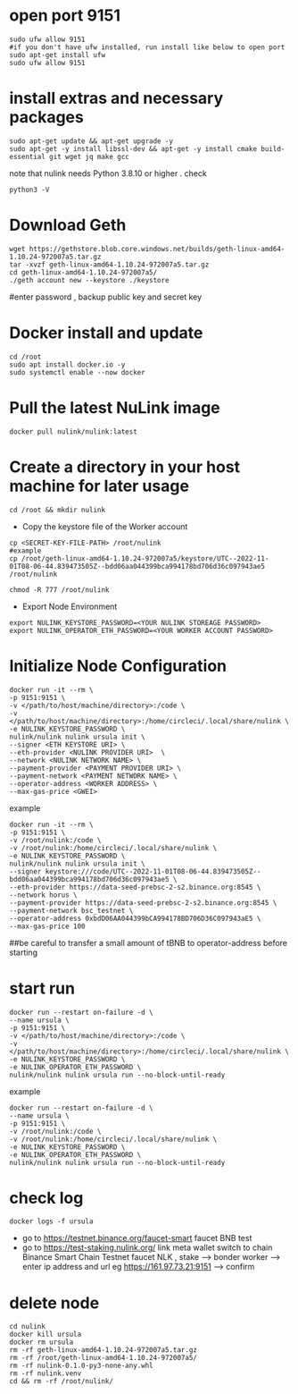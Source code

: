 # open port 9151
```
sudo ufw allow 9151
#if you don't have ufw installed, run install like below to open port
sudo apt-get install ufw
sudo ufw allow 9151
```
# install extras and necessary packages
```
sudo apt-get update && apt-get upgrade -y
sudo apt-get -y install libssl-dev && apt-get -y install cmake build-essential git wget jq make gcc
```
note that nulink needs Python 3.8.10 or higher . check
```
python3 -V
```
# Download Geth
```
wget https://gethstore.blob.core.windows.net/builds/geth-linux-amd64-1.10.24-972007a5.tar.gz
tar -xvzf geth-linux-amd64-1.10.24-972007a5.tar.gz
cd geth-linux-amd64-1.10.24-972007a5/
./geth account new --keystore ./keystore
```
#enter password , backup public key and secret key
# Docker install and update
```
cd /root
sudo apt install docker.io -y
sudo systemctl enable --now docker
```
# Pull the latest NuLink image
```
docker pull nulink/nulink:latest
```
# Create a directory in your host machine for later usage
```
cd /root && mkdir nulink
```
- Copy the keystore file of the Worker account
```
cp <SECRET-KEY-FILE-PATH> /root/nulink
#example
cp /root/geth-linux-amd64-1.10.24-972007a5/keystore/UTC--2022-11-01T08-06-44.839473505Z--bdd06aa044399bca994178bd706d36c097943ae5 /root/nulink
```
```
chmod -R 777 /root/nulink
```
- Export Node Environment
```
export NULINK_KEYSTORE_PASSWORD=<YOUR NULINK STOREAGE PASSWORD>
export NULINK_OPERATOR_ETH_PASSWORD=<YOUR WORKER ACCOUNT PASSWORD>
```
# Initialize Node Configuration
```
docker run -it --rm \
-p 9151:9151 \
-v </path/to/host/machine/directory>:/code \
-v </path/to/host/machine/directory>:/home/circleci/.local/share/nulink \
-e NULINK_KEYSTORE_PASSWORD \
nulink/nulink nulink ursula init \
--signer <ETH KEYSTORE URI> \
--eth-provider <NULINK PROVIDER URI>  \
--network <NULINK NETWORK NAME> \
--payment-provider <PAYMENT PROVIDER URI> \
--payment-network <PAYMENT NETWORK NAME> \
--operator-address <WORKER ADDRESS> \
--max-gas-price <GWEI>
```
example
```
docker run -it --rm \
-p 9151:9151 \
-v /root/nulink:/code \
-v /root/nulink:/home/circleci/.local/share/nulink \
-e NULINK_KEYSTORE_PASSWORD \
nulink/nulink nulink ursula init \
--signer keystore:///code/UTC--2022-11-01T08-06-44.839473505Z--bdd06aa044399bca994178bd706d36c097943ae5 \
--eth-provider https://data-seed-prebsc-2-s2.binance.org:8545 \
--network horus \
--payment-provider https://data-seed-prebsc-2-s2.binance.org:8545 \
--payment-network bsc_testnet \
--operator-address 0xbdD06AA044399bCA994178BD706D36C097943aE5 \
--max-gas-price 100
```
##be careful to transfer a small amount of tBNB to operator-address before starting
# start run
```
docker run --restart on-failure -d \  
--name ursula \
-p 9151:9151 \
-v </path/to/host/machine/directory>:/code \
-v </path/to/host/machine/directory>:/home/circleci/.local/share/nulink \
-e NULINK_KEYSTORE_PASSWORD \
-e NULINK_OPERATOR_ETH_PASSWORD \
nulink/nulink nulink ursula run --no-block-until-ready
```
example
```
docker run --restart on-failure -d \
--name ursula \
-p 9151:9151 \
-v /root/nulink:/code \
-v /root/nulink:/home/circleci/.local/share/nulink \
-e NULINK_KEYSTORE_PASSWORD \
-e NULINK_OPERATOR_ETH_PASSWORD \
nulink/nulink nulink ursula run --no-block-until-ready
```
# check log
```
docker logs -f ursula
```
- go to https://testnet.binance.org/faucet-smart faucet BNB test
- go to https://test-staking.nulink.org/ link meta wallet switch to chain Binance Smart Chain Testnet faucet NLK , stake --> bonder worker --> enter ip address and url eg https://161.97.73.21:9151 --> confirm
# delete node
```
cd nulink
docker kill ursula
docker rm ursula 
rm -rf geth-linux-amd64-1.10.24-972007a5.tar.gz
rm -rf /root/geth-linux-amd64-1.10.24-972007a5/
rm -rf nulink-0.1.0-py3-none-any.whl
rm -rf nulink.venv
cd && rm -rf /root/nulink/
```
